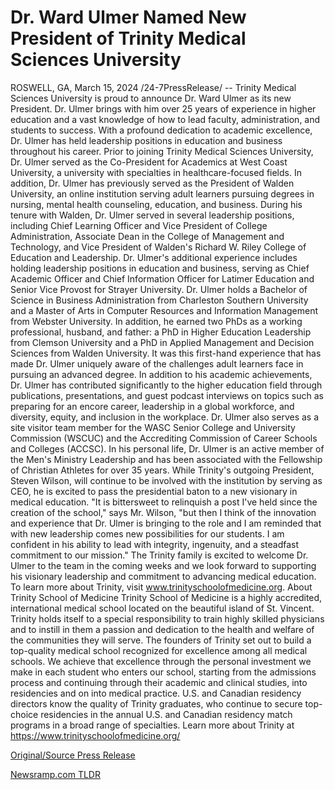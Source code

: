 # Dr. Ward Ulmer Named New President of Trinity Medical Sciences University

ROSWELL, GA, March 15, 2024 /24-7PressRelease/ -- Trinity Medical Sciences University is proud to announce Dr. Ward Ulmer as its new President. Dr. Ulmer brings with him over 25 years of experience in higher education and a vast knowledge of how to lead faculty, administration, and students to success.  With a profound dedication to academic excellence, Dr. Ulmer has held leadership positions in education and business throughout his career. Prior to joining Trinity Medical Sciences University, Dr. Ulmer served as the Co-President for Academics at West Coast University, a university with specialties in healthcare-focused fields. In addition, Dr. Ulmer has previously served as the President of Walden University, an online institution serving adult learners pursuing degrees in nursing, mental health counseling, education, and business. During his tenure with Walden, Dr. Ulmer served in several leadership positions, including Chief Learning Officer and Vice President of College Administration, Associate Dean in the College of Management and Technology, and Vice President of Walden's Richard W. Riley College of Education and Leadership. Dr. Ulmer's additional experience includes holding leadership positions in education and business, serving as Chief Academic Officer and Chief Information Officer for Latimer Education and Senior Vice Provost for Strayer University.  Dr. Ulmer holds a Bachelor of Science in Business Administration from Charleston Southern University and a Master of Arts in Computer Resources and Information Management from Webster University. In addition, he earned two PhDs as a working professional, husband, and father: a PhD in Higher Education Leadership from Clemson University and a PhD in Applied Management and Decision Sciences from Walden University. It was this first-hand experience that has made Dr. Ulmer uniquely aware of the challenges adult learners face in pursuing an advanced degree.  In addition to his academic achievements, Dr. Ulmer has contributed significantly to the higher education field through publications, presentations, and guest podcast interviews on topics such as preparing for an encore career, leadership in a global workforce, and diversity, equity, and inclusion in the workplace. Dr. Ulmer also serves as a site visitor team member for the WASC Senior College and University Commission (WSCUC) and the Accrediting Commission of Career Schools and Colleges (ACCSC). In his personal life, Dr. Ulmer is an active member of the Men's Ministry Leadership and has been associated with the Fellowship of Christian Athletes for over 35 years.  While Trinity's outgoing President, Steven Wilson, will continue to be involved with the institution by serving as CEO, he is excited to pass the presidential baton to a new visionary in medical education. "It is bittersweet to relinquish a post I've held since the creation of the school," says Mr. Wilson, "but then I think of the innovation and experience that Dr. Ulmer is bringing to the role and I am reminded that with new leadership comes new possibilities for our students. I am confident in his ability to lead with integrity, ingenuity, and a steadfast commitment to our mission."  The Trinity family is excited to welcome Dr. Ulmer to the team in the coming weeks and we look forward to supporting his visionary leadership and commitment to advancing medical education.   To learn more about Trinity, visit www.trinityschoolofmedicine.org.  About Trinity School of Medicine Trinity School of Medicine is a highly accredited, international medical school located on the beautiful island of St. Vincent. Trinity holds itself to a special responsibility to train highly skilled physicians and to instill in them a passion and dedication to the health and welfare of the communities they will serve. The founders of Trinity set out to build a top-quality medical school recognized for excellence among all medical schools. We achieve that excellence through the personal investment we make in each student who enters our school, starting from the admissions process and continuing through their academic and clinical studies, into residencies and on into medical practice. U.S. and Canadian residency directors know the quality of Trinity graduates, who continue to secure top-choice residencies in the annual U.S. and Canadian residency match programs in a broad range of specialties.  Learn more about Trinity at https://www.trinityschoolofmedicine.org/ 

[Original/Source Press Release](https://www.24-7pressrelease.com/press-release/509248/dr-ward-ulmer-named-new-president-of-trinity-medical-sciences-university) 

[Newsramp.com TLDR](https://newsramp.com/None) 